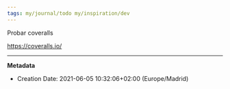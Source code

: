 ```yaml
---
tags: my/journal/todo my/inspiration/dev
---
```


Probar coveralls

https://coveralls.io/

---
**Metadata**
- Creation Date: 2021-06-05 10:32:06+02:00 (Europe/Madrid)
